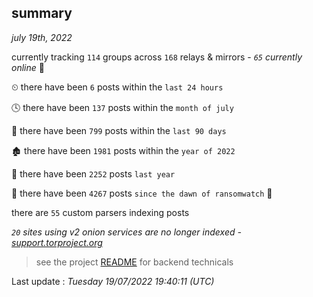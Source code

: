 
## summary
_july 19th, 2022_

currently tracking `114` groups across `168` relays & mirrors - _`65` currently online_ 📡

⏲ there have been `6` posts within the `last 24 hours`

🕓 there have been `137` posts within the `month of july`

📅 there have been `799` posts within the `last 90 days`

🏚 there have been `1981` posts within the `year of 2022`

🚀 there have been `2252` posts `last year`

🦕 there have been `4267` posts `since the dawn of ransomwatch` 🐣

there are `55` custom parsers indexing posts

_`20` sites using v2 onion services are no longer indexed - [support.torproject.org](https://support.torproject.org/onionservices/v2-deprecation/)_

> see the project [README](https://github.com/jmousqueton/ransomwatch#readme) for backend technicals



Last update : _Tuesday 19/07/2022 19:40:11 (UTC)_

